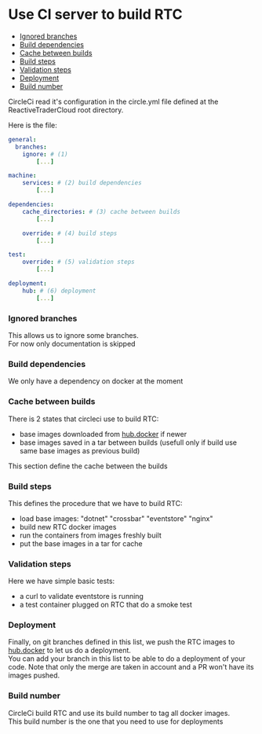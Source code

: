 # Use CI server to build RTC

- [Ignored branches](#ignored-branches)
- [Build dependencies](#build-dependencies)
- [Cache between builds](#cache-between-builds)
- [Build steps](#build-steps)
- [Validation steps](#validation-steps)
- [Deployment](#deployment)
- [Build number](#build-number)

CircleCi read it's configuration in the circle.yml file defined at the ReactiveTraderCloud root directory.

Here is the file:

```yaml
general:
  branches:
    ignore: # (1)
        [...]

machine:
    services: # (2) build dependencies
        [...]

dependencies:
    cache_directories: # (3) cache between builds
        [...]

    override: # (4) build steps
        [...]

test:
    override: # (5) validation steps
        [...]

deployment:
    hub: # (6) deployment
        [...]
```

### Ignored branches
This allows us to ignore some branches.  
For now only documentation is skipped

### Build dependencies
We only have a dependency on docker at the moment

### Cache between builds
There is 2 states that circleci use to build RTC:
- base images downloaded from [hub.docker][dockerhub] if newer
- base images saved in a tar between builds (usefull only if build use same base images as previous build)

This section define the cache between the builds

### Build steps
This defines the procedure that we have to build RTC:
- load base images: "dotnet" "crossbar" "eventstore" "nginx"
- build new RTC docker images
- run the containers from images freshly built
- put the base images in a tar for cache

### Validation steps
Here we have simple basic tests:
- a curl to validate eventstore is running
- a test container plugged on RTC that do a smoke test

### Deployment
Finally, on git branches defined in this list, we push the RTC images to [hub.docker][dockerhub] to let us do a deployment.  
You can add your branch in this list to be able to do a deployment of your code. Note that only the merge are taken in account and a PR won't have its images pushed.  

### Build number
CircleCi build RTC and use its build number to tag all docker images.  
This build number is the one that you need to use for deployments

[dockerhub]: https://hub.docker.com/u/reactivetradercloud/
